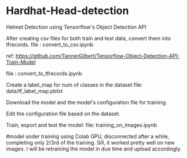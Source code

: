 # Hardhat-Head-detection
Helmet Detection using Tensorflow's Object Detection API

After creating csv files for both train and test data, convert them into tfrecords.
file : convert_to_csv.ipynb

ref: https://github.com/TannerGilbert/Tensorflow-Object-Detection-API-Train-Model

file : convert_to_tfrecords.ipynb

Create a label_map for num of classes in the dataset
file: data/tf_label_map.pbtxt

Download the model and the model's configuration file for training.

Edit the configuration file based on the dataset.

Train, export and test the model:
file: training_on_images.ipynb

#model under training using Colab GPU, disconnected after a while, completing only 2/3rd of the training. Sill, it worked pretty well on new images. I will be retraining the model in due time and upload accordingly.



